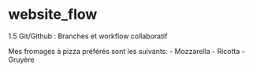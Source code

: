 # website_flow
1.5 Git/Github : Branches et workflow collaboratif

Mes fromages à pizza préférés sont les suivants:
    - Mozzarella
    - Ricotta
    - Gruyère